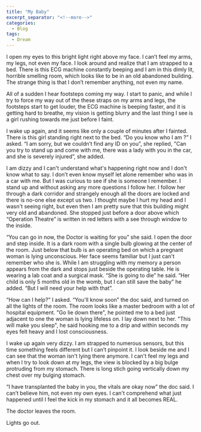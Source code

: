 ```yaml
---
title: "My Baby"
excerpt_separator: "<!--more-->"
categories:
  - Blog
tags:
  - Dream
---
```


I open my eyes to this bright light right above my face. I can’t feel my arms, my legs, not even my face. I look around and realize that I am strapped to a bed. There is this ECG machine constantly beeping and I am in this dimly lit, horrible smelling room, which looks like to be in an old abandoned building. The strange thing is that I don’t remember anything, not even my name.

All of a sudden I hear footsteps coming my way. I start to panic, and while I try to force my way out of the these straps on my arms and legs, the footsteps start to get louder, the ECG machine is beeping faster, and it is getting hard to breathe, my vision is getting blurry and the last thing I see is a girl rushing towards me just before I faint.

I wake up again, and it seems like only a couple of minutes after I fainted. There is this girl standing right next to the bed. “Do you know who I am ?” I asked. “I am sorry, but we couldn’t find any ID on you”, she replied, "Can you try to stand up and come with me, there was a lady with you in the car, and she is severely injured”, she added.

I am dizzy and I can't understand what's happening right now and I don't know what to say. I don’t even know myself let alone remember who was in a car with me. But I was curious to see if she is someone I remember. I stand up and without asking any more questions I follow her. I follow her through a dark corridor and strangely enough all the doors are locked and there is no-one else except us two. I thought maybe I hurt my head and I wasn't seeing right, but even then I am pretty sure that this building might very old and abandoned. She stopped just before a door above which “Operation Theatre” is written in red letters with a see through window to the inside.

“You can go in now, the Doctor is waiting for you” she said. I open the door and step inside. It is a dark room with a single bulb glowing at the center of the room. Just below that bulb is an operating bed on which a pregnant woman is lying unconscious. Her face seems familiar but I just can't remember who she is. While I am struggling with my memory a person appears from the dark and stops just beside the operating table. He is wearing a lab coat and a surgical mask. “She is going to die” he said. “Her child is only 5 months old in the womb, but I can still save the baby” he added. “But I will need your help with that”.

“How can I help?” I asked. “You'll know soon” the doc said, and turned on all the lights of the room. The room looks like a master bedroom with a lot of hospital equipment. "Go lie down there", he pointed me to a bed just adjacent to one the woman is lying lifeless on. I lay down next to her. "This will make you sleep", he said hooking me to a drip and within seconds my eyes felt heavy and I lost consciousness.

I wake up again very dizzy. I am strapped to numerous sensors, but this time something feels different but I can’t pinpoint it. I look
beside me and I can see that the woman isn't lying there anymore. I can't feel my legs and when I try to look down at my legs, the view is blocked by a big bulge protruding from my stomach. There is long stich going vertically down my chest over my bulging stomach.

“I have transplanted the baby in you, the vitals are okay now” the doc said. I can’t believe him, not even my own eyes. I can't comprehend what just happened until I feel the kick in my stomach and it all becomes REAL.

The doctor leaves the room.

Lights go out.
